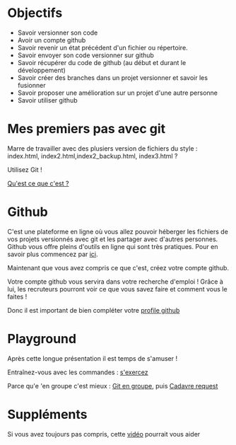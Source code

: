 # Objectifs

* Savoir versionner son code
* Avoir un compte github
* Savoir revenir un état précédent d'un fichier ou répertoire.
* Savoir envoyer son code versionner sur github
* Savoir récupérer du code de github (au début et durant le développement)
* Savoir créer des branches dans un projet versionner et savoir les fusionner
* Savoir proposer une amélioration sur un projet d'une autre personne
* Savoir utiliser github

# Mes premiers pas avec git

Marre de travailler avec des plusiers version de fichiers du style : index.html, index2.html,index2_backup.html, index3.html ?

Utilisez Git !

[Qu'est ce que c'est ?](https://openclassrooms.com/courses/gerez-vos-codes-source-avec-git)

# Github

C'est une plateforme en ligne où vous allez pouvoir héberger les fichiers de vos projets versionnés avec git et les partager avec d'autres personnes.
Github vous offre pleins d'outils en ligne qui sont très pratiques. Pour en savoir plus commencez par [ici](https://www.youtube.com/watch?v=w3jLJU7DT5E).

Maintenant que vous avez compris ce que c'est, créez votre compte github.

Votre compte github vous servira dans votre recherche d'emploi ! Grâce à lui, les recruteurs pourront voir ce que vous savez faire et comment vous le faites !

Donc il est important de bien compléter votre [profile github](https://github.com/settings/profile)

# Playground

Après cette longue présentation il est temps de s'amuser !

Entraînez-vous avec les commandes : [s'exercez](https://try.github.io/levels/1/challenges/1)

Parce qu'e 'en groupe c'est mieux : [Git en groupe](https://github.com/simplonco/git-group-exercise), puis [Cadavre request](https://github.com/simplonco/cadavre-request)

# Suppléments

Si vous avez toujours pas compris, cette [vidéo](https://www.youtube.com/watch?v=V6Zo68uQPqE&t=0s) pourrait vous aider
